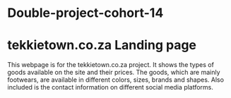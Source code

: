 # Double-project-cohort-14

# tekkietown.co.za Landing page

This webpage is for the tekkietown.co.za project. It shows the types of goods available on the site and their prices. The goods, which are mainly footwears, are available in different colors, sizes, brands and shapes. Also included is the contact information on different social media platforms.
